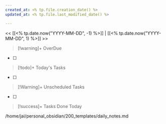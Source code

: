 ```yaml
---
created_at: <% tp.file.creation_date() %>
updated_at: <% tp.file.last_modified_date() %>

---
```


<< [[<% tp.date.now("YYYY-MM-DD", -1) %>]] | [[<% tp.date.now("YYYY-MM-DD", 1) %>]] >>


> [!warning]+ OverDue
- [ ] 

> [!todo]+ Today's Tasks
- [ ] 

> [!Warning]+ Unscheduled Tasks
- [ ] 

> [!success]+ Tasks Done Today


/home/jai/personal_obsidian/200_templates/daily_notes.md